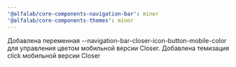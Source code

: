 ```yaml
---
'@alfalab/core-components-navigation-bar': minor
'@alfalab/core-components-themes': minor
---
```


Добавлена переменная --navigation-bar-closer-icon-button-mobile-color для управления цветом мобильной версии Closer.
Добавлена темизация click мобильной версии Closer
